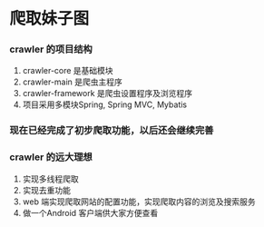 # 爬取妹子图
### crawler 的项目结构
1. crawler-core 是基础模块
2. crawler-main 是爬虫主程序
3. crawler-framework 是爬虫设置程序及浏览程序
4. 项目采用多模块Spring, Spring MVC, Mybatis

### 现在已经完成了初步爬取功能，以后还会继续完善
### crawler 的远大理想
1. 实现多线程爬取
2. 实现去重功能
3. web 端实现爬取网站的配置功能，实现爬取内容的浏览及搜索服务
4. 做一个Android 客户端供大家方便查看
